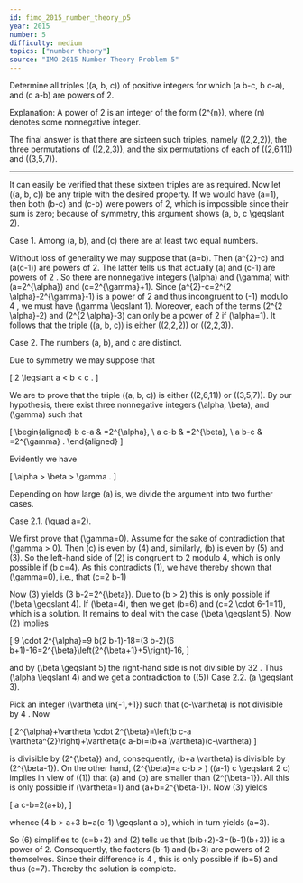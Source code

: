 ```yaml
---
id: fimo_2015_number_theory_p5
year: 2015
number: 5
difficulty: medium
topics: ["number theory"]
source: "IMO 2015 Number Theory Problem 5"
---
```


Determine all triples \((a, b, c)\) of positive integers for which \(a b-c, b c-a\), and \(c a-b\) are powers of 2.

Explanation: A power of 2 is an integer of the form \(2^{n}\), where \(n\) denotes some nonnegative integer.

The final answer is that there are sixteen such triples, namely \((2,2,2)\), the three permutations of \((2,2,3)\), and the six permutations of each of \((2,6,11)\) and \((3,5,7)\).

---
It can easily be verified that these sixteen triples are as required. Now let \((a, b, c)\) be any triple with the desired property. If we would have \(a=1\), then both \(b-c\) and \(c-b\) were powers of 2, which is impossible since their sum is zero; because of symmetry, this argument shows \(a, b, c \geqslant 2\).

Case 1. Among \(a, b\), and \(c\) there are at least two equal numbers.

Without loss of generality we may suppose that \(a=b\). Then \(a^{2}-c\) and \(a(c-1)\) are powers of 2. The latter tells us that actually \(a\) and \(c-1\) are powers of 2 . So there are nonnegative integers \(\alpha\) and \(\gamma\) with \(a=2^{\alpha}\) and \(c=2^{\gamma}+1\). Since \(a^{2}-c=2^{2 \alpha}-2^{\gamma}-1\) is a power of 2 and thus incongruent to \(-1\) modulo 4 , we must have \(\gamma \leqslant 1\). Moreover, each of the terms \(2^{2 \alpha}-2\) and \(2^{2 \alpha}-3\) can only be a power of 2 if \(\alpha=1\). It follows that the triple \((a, b, c)\) is either \((2,2,2)\) or \((2,2,3)\).

Case 2. The numbers \(a, b\), and c are distinct.

Due to symmetry we may suppose that

\[
2 \leqslant a < b < c .
\]

We are to prove that the triple \((a, b, c)\) is either \((2,6,11)\) or \((3,5,7)\). By our hypothesis, there exist three nonnegative integers \(\alpha, \beta\), and \(\gamma\) such that

\[
\begin{aligned}
b c-a & =2^{\alpha}, \\
a c-b & =2^{\beta}, \\
a b-c & =2^{\gamma} .
\end{aligned}
\]

Evidently we have

\[
\alpha > \beta > \gamma .
\]

Depending on how large \(a\) is, we divide the argument into two further cases.

Case 2.1. \(\quad a=2\).

We first prove that \(\gamma=0\). Assume for the sake of contradiction that \(\gamma > 0\). Then \(c\) is even by (4) and, similarly, \(b\) is even by (5) and (3). So the left-hand side of (2) is congruent to 2 modulo 4, which is only possible if \(b c=4\). As this contradicts (1), we have thereby shown that \(\gamma=0\), i.e., that \(c=2 b-1\)

Now (3) yields \(3 b-2=2^{\beta}\). Due to \(b > 2\) this is only possible if \(\beta \geqslant 4\). If \(\beta=4\), then we get \(b=6\) and \(c=2 \cdot 6-1=11\), which is a solution. It remains to deal with the case \(\beta \geqslant 5\). Now (2) implies

\[
9 \cdot 2^{\alpha}=9 b(2 b-1)-18=(3 b-2)(6 b+1)-16=2^{\beta}\left(2^{\beta+1}+5\right)-16,
\]

and by \(\beta \geqslant 5\) the right-hand side is not divisible by 32 . Thus \(\alpha \leqslant 4\) and we get a contradiction to \((5)\) Case 2.2. \(a \geqslant 3\).

Pick an integer \(\vartheta \in\{-1,+1\}\) such that \(c-\vartheta\) is not divisible by 4 . Now

\[
2^{\alpha}+\vartheta \cdot 2^{\beta}=\left(b c-a \vartheta^{2}\right)+\vartheta(c a-b)=(b+a \vartheta)(c-\vartheta)
\]

is divisible by \(2^{\beta}\) and, consequently, \(b+a \vartheta\) is divisible by \(2^{\beta-1}\). On the other hand, \(2^{\beta}=a c-b > \) \((a-1) c \geqslant 2 c\) implies in view of \((1)\) that \(a\) and \(b\) are smaller than \(2^{\beta-1}\). All this is only possible if \(\vartheta=1\) and \(a+b=2^{\beta-1}\). Now (3) yields

\[
a c-b=2(a+b),
\]

whence \(4 b > a+3 b=a(c-1) \geqslant a b\), which in turn yields \(a=3\).

So (6) simplifies to \(c=b+2\) and (2) tells us that \(b(b+2)-3=(b-1)(b+3)\) is a power of 2. Consequently, the factors \(b-1\) and \(b+3\) are powers of 2 themselves. Since their difference is 4 , this is only possible if \(b=5\) and thus \(c=7\). Thereby the solution is complete.
